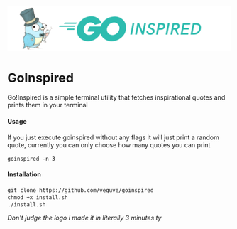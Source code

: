 ![logo](imgs/logo.png)

<b><h1 text-align="center">GoInspired</h1></b>
Go!Inspired is a simple terminal utility that fetches inspirational quotes and prints them in your terminal
#### Usage
If you just execute goinspired without any flags it will just print a random quote, currently you can only choose how many quotes you can print
```
goinspired -n 3
```
#### Installation
```
git clone https://github.com/vequve/goinspired
chmod +x install.sh
./install.sh
```
<i>Don't judge the logo i made it in literally 3 minutes ty</i>

